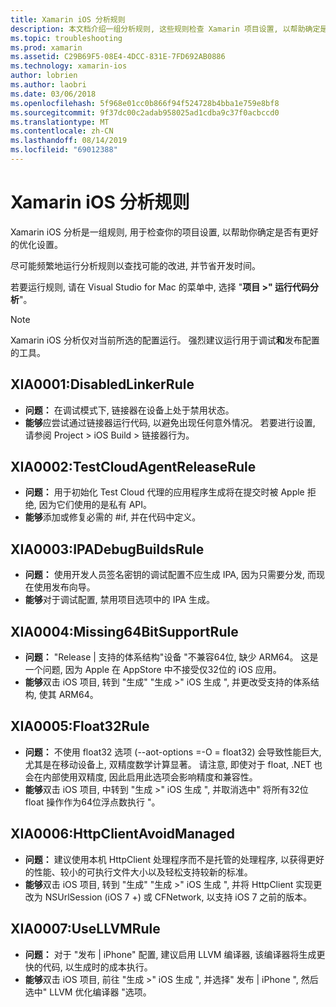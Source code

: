 ```yaml
---
title: Xamarin iOS 分析规则
description: 本文档介绍一组分析规则, 这些规则检查 Xamarin 项目设置, 以帮助确定是否有更多/更好的优化设置。
ms.topic: troubleshooting
ms.prod: xamarin
ms.assetid: C29B69F5-08E4-4DCC-831E-7FD692AB0886
ms.technology: xamarin-ios
author: lobrien
ms.author: laobri
ms.date: 03/06/2018
ms.openlocfilehash: 5f968e01cc0b866f94f524728b4bba1e759e8bf8
ms.sourcegitcommit: 9f37dc00c2adab958025ad1cdba9c37f0acbccd0
ms.translationtype: MT
ms.contentlocale: zh-CN
ms.lasthandoff: 08/14/2019
ms.locfileid: "69012388"
---
```

# <a name="xamarinios-analysis-rules"></a>Xamarin iOS 分析规则

Xamarin iOS 分析是一组规则, 用于检查你的项目设置, 以帮助你确定是否有更好的优化设置。

尽可能频繁地运行分析规则以查找可能的改进, 并节省开发时间。

若要运行规则, 请在 Visual Studio for Mac 的菜单中, 选择 "**项目 >" 运行代码分析**"。

> [!NOTE]
> Xamarin iOS 分析仅对当前所选的配置运行。 强烈建议运行用于调试**和**发布配置的工具。

<a name="XIA0001" />

## <a name="xia0001-disabledlinkerrule"></a>XIA0001:DisabledLinkerRule

- **问题：** 在调试模式下, 链接器在设备上处于禁用状态。
- **能够**应尝试通过链接器运行代码, 以避免出现任何意外情况。
若要进行设置, 请参阅 Project > iOS Build > 链接器行为。

<a name="XIA0002" />

## <a name="xia0002-testcloudagentreleaserule"></a>XIA0002:TestCloudAgentReleaseRule

- **问题：** 用于初始化 Test Cloud 代理的应用程序生成将在提交时被 Apple 拒绝, 因为它们使用的是私有 API。
- **能够**添加或修复必需的 #if, 并在代码中定义。

<a name="XIA0003" />

## <a name="xia0003-ipadebugbuildsrule"></a>XIA0003:IPADebugBuildsRule

- **问题：** 使用开发人员签名密钥的调试配置不应生成 IPA, 因为只需要分发, 而现在使用发布向导。
- **能够**对于调试配置, 禁用项目选项中的 IPA 生成。

<a name="XIA0004" />

## <a name="xia0004-missing64bitsupportrule"></a>XIA0004:Missing64BitSupportRule

- **问题：** "Release | 支持的体系结构"设备 "不兼容64位, 缺少 ARM64。 这是一个问题, 因为 Apple 在 AppStore 中不接受仅32位的 iOS 应用。
- **能够**双击 iOS 项目, 转到 "生成" "生成 >" iOS 生成 ", 并更改受支持的体系结构, 使其 ARM64。

<a name="XIA0005" />

## <a name="xia0005-float32rule"></a>XIA0005:Float32Rule

- **问题：** 不使用 float32 选项 (--aot-options =-O = float32) 会导致性能巨大, 尤其是在移动设备上, 双精度数学计算显著。 请注意, 即使对于 float, .NET 也会在内部使用双精度, 因此启用此选项会影响精度和兼容性。
- **能够**双击 iOS 项目, 中转到 "生成 >" iOS 生成 ", 并取消选中" 将所有32位 float 操作作为64位浮点数执行 "。

<a name="XIA0006" />

## <a name="xia0006-httpclientavoidmanaged"></a>XIA0006:HttpClientAvoidManaged

- **问题：** 建议使用本机 HttpClient 处理程序而不是托管的处理程序, 以获得更好的性能、较小的可执行文件大小以及轻松支持较新的标准。
- **能够**双击 iOS 项目, 转到 "生成" "生成 >" iOS 生成 ", 并将 HttpClient 实现更改为 NSUrlSession (iOS 7 +) 或 CFNetwork, 以支持 iOS 7 之前的版本。

<a name="XIA0007" />

## <a name="xia0007-usellvmrule"></a>XIA0007:UseLLVMRule

- **问题：** 对于 "发布 | iPhone" 配置, 建议启用 LLVM 编译器, 该编译器将生成更快的代码, 以生成时的成本执行。
- **能够**双击 iOS 项目, 前往 "生成 >" iOS 生成 ", 并选择" 发布 | iPhone ", 然后选中" LLVM 优化编译器 "选项。
